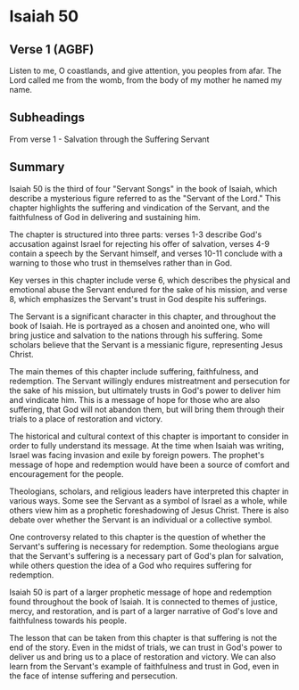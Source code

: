 # Isaiah 50

## Verse 1 (AGBF)

Listen to me, O coastlands, and give attention, you peoples from afar. The Lord called me from the womb, from the body of my mother he named my name.

## Subheadings

From verse 1 - Salvation through the Suffering Servant

## Summary

Isaiah 50 is the third of four "Servant Songs" in the book of Isaiah, which describe a mysterious figure referred to as the "Servant of the Lord." This chapter highlights the suffering and vindication of the Servant, and the faithfulness of God in delivering and sustaining him.

The chapter is structured into three parts: verses 1-3 describe God's accusation against Israel for rejecting his offer of salvation, verses 4-9 contain a speech by the Servant himself, and verses 10-11 conclude with a warning to those who trust in themselves rather than in God.

Key verses in this chapter include verse 6, which describes the physical and emotional abuse the Servant endured for the sake of his mission, and verse 8, which emphasizes the Servant's trust in God despite his sufferings.

The Servant is a significant character in this chapter, and throughout the book of Isaiah. He is portrayed as a chosen and anointed one, who will bring justice and salvation to the nations through his suffering. Some scholars believe that the Servant is a messianic figure, representing Jesus Christ.

The main themes of this chapter include suffering, faithfulness, and redemption. The Servant willingly endures mistreatment and persecution for the sake of his mission, but ultimately trusts in God's power to deliver him and vindicate him. This is a message of hope for those who are also suffering, that God will not abandon them, but will bring them through their trials to a place of restoration and victory.

The historical and cultural context of this chapter is important to consider in order to fully understand its message. At the time when Isaiah was writing, Israel was facing invasion and exile by foreign powers. The prophet's message of hope and redemption would have been a source of comfort and encouragement for the people.

Theologians, scholars, and religious leaders have interpreted this chapter in various ways. Some see the Servant as a symbol of Israel as a whole, while others view him as a prophetic foreshadowing of Jesus Christ. There is also debate over whether the Servant is an individual or a collective symbol.

One controversy related to this chapter is the question of whether the Servant's suffering is necessary for redemption. Some theologians argue that the Servant's suffering is a necessary part of God's plan for salvation, while others question the idea of a God who requires suffering for redemption.

Isaiah 50 is part of a larger prophetic message of hope and redemption found throughout the book of Isaiah. It is connected to themes of justice, mercy, and restoration, and is part of a larger narrative of God's love and faithfulness towards his people.

The lesson that can be taken from this chapter is that suffering is not the end of the story. Even in the midst of trials, we can trust in God's power to deliver us and bring us to a place of restoration and victory. We can also learn from the Servant's example of faithfulness and trust in God, even in the face of intense suffering and persecution.